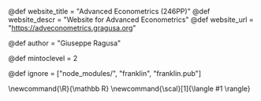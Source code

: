 <!--
Add here global page variables to use throughout your
website.
The website_* must be defined for the RSS to work
-->
@def website_title = "Advanced Econometrics (246PP)"
@def website_descr = "Website for Advanced Econometrics"
@def website_url   = "https://adveconometrics.gragusa.org"

@def author = "Giuseppe Ragusa"

@def mintoclevel = 2

<!--
Add here files or directories that should be ignored by Franklin, otherwise
these files might be copied and, if markdown, processed by Franklin which
you might not want. Indicate directories by ending the name with a `/`.
-->
@def ignore = ["node_modules/", "franklin", "franklin.pub"]

<!--
Add here global latex commands to use throughout your
pages. It can be math commands but does not need to be.
For instance:
* \newcommand{\phrase}{This is a long phrase to copy.}
-->
\newcommand{\R}{\mathbb R}
\newcommand{\scal}[1]{\langle #1 \rangle}
